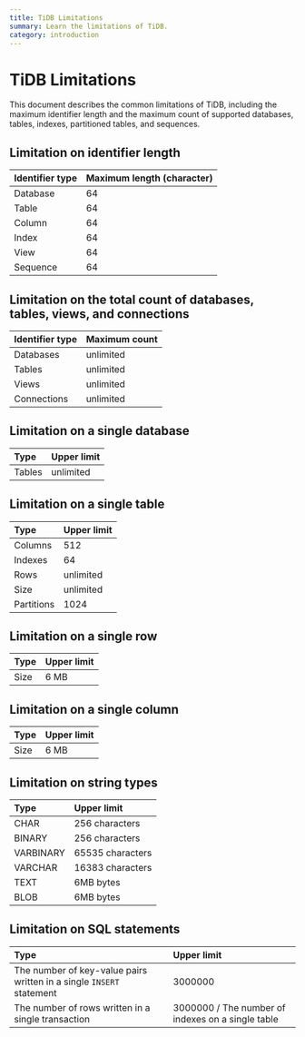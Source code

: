 ```yaml
---
title: TiDB Limitations
summary: Learn the limitations of TiDB.
category: introduction
---
```


# TiDB Limitations

This document describes the common limitations of TiDB, including the maximum identifier length and the maximum count of supported databases, tables, indexes, partitioned tables, and sequences.

## Limitation on identifier length

| Identifier type | Maximum length (character) |
|:---------|:--------------|
| Database | 64 |
| Table    | 64 |
| Column   | 64 |
| Index    | 64 |
| View     | 64 |
| Sequence | 64 |

## Limitation on the total count of databases, tables, views, and connections

| Identifier type  | Maximum count   |
|:----------|:----------|
| Databases | unlimited |
| Tables    | unlimited |
| Views     | unlimited |
| Connections| unlimited|

## Limitation on a single database

| Type       | Upper limit   |
|:----------|:----------|
| Tables    | unlimited  |

## Limitation on a single table

| Type       | Upper limit   |
|:----------|:----------|
| Columns   | 512       |
| Indexes    | 64        |
| Rows      | unlimited |
| Size      | unlimited |
| Partitions | 1024      |

## Limitation on a single row

| Type       | Upper limit   |
|:----------|:----------|
| Size       | 6 MB       |

## Limitation on a single column

| Type       | Upper limit   |
|:----------|:----------|
| Size       | 6 MB       |

## Limitation on string types

| Type       | Upper limit   |
|:----------|:----------|
| CHAR       | 256 characters      |
| BINARY     | 256 characters      |
| VARBINARY  | 65535 characters    |
| VARCHAR    | 16383 characters    |
| TEXT       | 6MB bytes      |
| BLOB       | 6MB bytes      |

## Limitation on SQL statements

| Type       | Upper limit   |
|:----------|:----------|
|  The number of key-value pairs written in a single `INSERT` statement       |  3000000      |
|  The number of rows written in a single transaction     |  3000000 / The number of indexes on a single table     |
